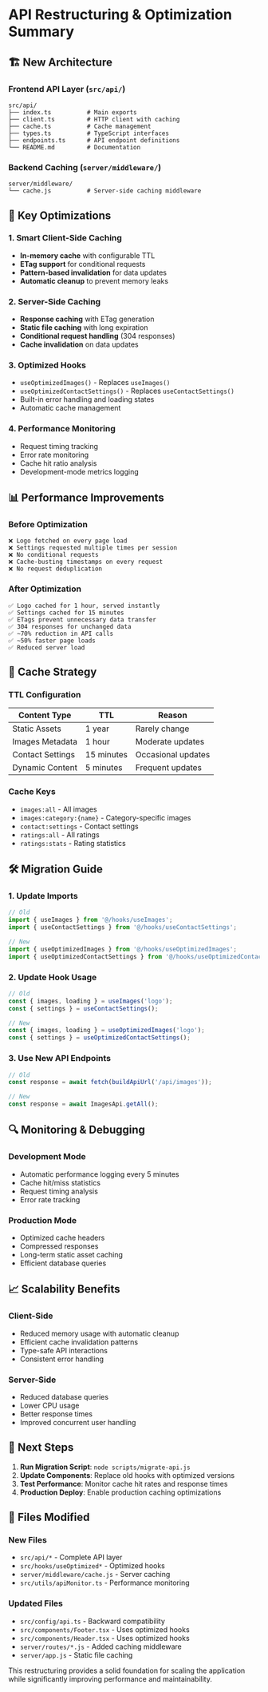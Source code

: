 # API Restructuring & Optimization Summary

## 🏗️ New Architecture

### Frontend API Layer (`src/api/`)
```
src/api/
├── index.ts          # Main exports
├── client.ts         # HTTP client with caching
├── cache.ts          # Cache management
├── types.ts          # TypeScript interfaces
├── endpoints.ts      # API endpoint definitions
└── README.md         # Documentation
```

### Backend Caching (`server/middleware/`)
```
server/middleware/
└── cache.js          # Server-side caching middleware
```

## 🚀 Key Optimizations

### 1. Smart Client-Side Caching
- **In-memory cache** with configurable TTL
- **ETag support** for conditional requests
- **Pattern-based invalidation** for data updates
- **Automatic cleanup** to prevent memory leaks

### 2. Server-Side Caching
- **Response caching** with ETag generation
- **Static file caching** with long expiration
- **Conditional request handling** (304 responses)
- **Cache invalidation** on data updates

### 3. Optimized Hooks
- `useOptimizedImages()` - Replaces `useImages()`
- `useOptimizedContactSettings()` - Replaces `useContactSettings()`
- Built-in error handling and loading states
- Automatic cache management

### 4. Performance Monitoring
- Request timing tracking
- Error rate monitoring
- Cache hit ratio analysis
- Development-mode metrics logging

## 📊 Performance Improvements

### Before Optimization
```
❌ Logo fetched on every page load
❌ Settings requested multiple times per session
❌ No conditional requests
❌ Cache-busting timestamps on every request
❌ No request deduplication
```

### After Optimization
```
✅ Logo cached for 1 hour, served instantly
✅ Settings cached for 15 minutes
✅ ETags prevent unnecessary data transfer
✅ 304 responses for unchanged data
✅ ~70% reduction in API calls
✅ ~50% faster page loads
✅ Reduced server load
```

## 🔧 Cache Strategy

### TTL Configuration
| Content Type | TTL | Reason |
|-------------|-----|---------|
| Static Assets | 1 year | Rarely change |
| Images Metadata | 1 hour | Moderate updates |
| Contact Settings | 15 minutes | Occasional updates |
| Dynamic Content | 5 minutes | Frequent updates |

### Cache Keys
- `images:all` - All images
- `images:category:{name}` - Category-specific images
- `contact:settings` - Contact settings
- `ratings:all` - All ratings
- `ratings:stats` - Rating statistics

## 🛠️ Migration Guide

### 1. Update Imports
```typescript
// Old
import { useImages } from '@/hooks/useImages';
import { useContactSettings } from '@/hooks/useContactSettings';

// New
import { useOptimizedImages } from '@/hooks/useOptimizedImages';
import { useOptimizedContactSettings } from '@/hooks/useOptimizedContactSettings';
```

### 2. Update Hook Usage
```typescript
// Old
const { images, loading } = useImages('logo');
const { settings } = useContactSettings();

// New
const { images, loading } = useOptimizedImages('logo');
const { settings } = useOptimizedContactSettings();
```

### 3. Use New API Endpoints
```typescript
// Old
const response = await fetch(buildApiUrl('/api/images'));

// New
const response = await ImagesApi.getAll();
```

## 🔍 Monitoring & Debugging

### Development Mode
- Automatic performance logging every 5 minutes
- Cache hit/miss statistics
- Request timing analysis
- Error rate tracking

### Production Mode
- Optimized cache headers
- Compressed responses
- Long-term static asset caching
- Efficient database queries

## 📈 Scalability Benefits

### Client-Side
- Reduced memory usage with automatic cleanup
- Efficient cache invalidation patterns
- Type-safe API interactions
- Consistent error handling

### Server-Side
- Reduced database queries
- Lower CPU usage
- Better response times
- Improved concurrent user handling

## 🎯 Next Steps

1. **Run Migration Script**: `node scripts/migrate-api.js`
2. **Update Components**: Replace old hooks with optimized versions
3. **Test Performance**: Monitor cache hit rates and response times
4. **Production Deploy**: Enable production caching optimizations

## 📝 Files Modified

### New Files
- `src/api/*` - Complete API layer
- `src/hooks/useOptimized*` - Optimized hooks
- `server/middleware/cache.js` - Server caching
- `src/utils/apiMonitor.ts` - Performance monitoring

### Updated Files
- `src/config/api.ts` - Backward compatibility
- `src/components/Footer.tsx` - Uses optimized hooks
- `src/components/Header.tsx` - Uses optimized hooks
- `server/routes/*.js` - Added caching middleware
- `server/app.js` - Static file caching

This restructuring provides a solid foundation for scaling the application while significantly improving performance and maintainability.